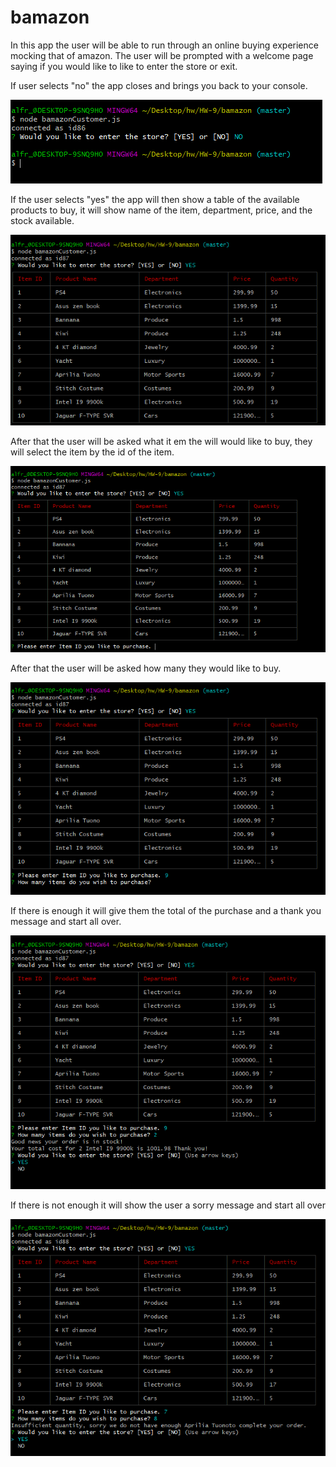 # bamazon

In this app the user will be able to run through an online buying experience mocking that of amazon.
The user will be prompted with a welcome page saying if you would like to like to enter the store or exit.

If user selects "no" the app closes and brings you back to your console.

![dont want to enter the store](images/bamazonNO.png)

If the user selects "yes" the app will then show a table of the available products to buy, it will show name of the item, department, price, and the stock available.

![they do want to enter the store](images/bamazonYes.png)

After that the user will be asked what it em the will would like to buy, they will select the item by the id of the item.

![user asked what they want to buy](images/bamazonWhat.png)

After that the user will be asked how many they would like to buy.

![user asked how many they want to buy](images/bamazonHow.png)

If there is enough it will give them the total of the  purchase and a thank you message and start all over.

![if there is enough in stock](images/bamazonEnough.png)

If there is not enough it will show the user a sorry message and start all over

![if there is not enough in stock](images/bamazonNotEnough.png)
